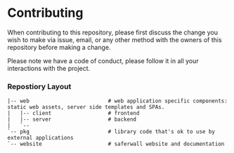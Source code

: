 # Contributing

When contributing to this repository, please first discuss the change you wish to make via issue,
email, or any other method with the owners of this repository before making a change. 

Please note we have a code of conduct, please follow it in all your interactions with the project.

### Repostiory Layout

```
|-- web                         # web application specific components: static web assets, server side templates and SPAs.
|   |-- client                  # frontend
|   |-- server                  # backend
|   `--
`-- pkg                         # library code that's ok to use by external applications
`-- website                     # saferwall website and documentation
```